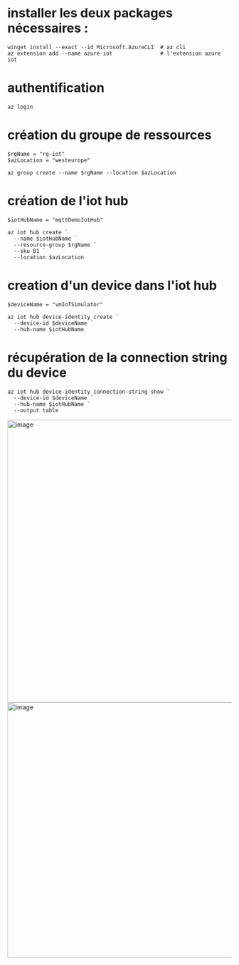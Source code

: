 
# installer les deux packages nécessaires : 
```
winget install --exact --id Microsoft.AzureCLI  # az cli
az extension add --name azure-iot               # l'extension azure iot
```
# authentification
`az login`

# création du groupe de ressources
```
$rgName = "rg-iot"
$azLocation = "westeurope"

az group create --name $rgName --location $azLocation
```
# création de l'iot hub
```
$iotHubName = "mqttDemoIotHub"

az iot hub create `
  --name $iotHubName `
  --resource-group $rgName `
  --sku B1 `
  --location $azLocation
```
# creation d'un device dans l'iot hub
```
$deviceName = "vmIoTSimulator"

az iot hub device-identity create `
  --device-id $deviceName `
  --hub-name $iotHubName
```
# récupération de la connection string du device
```
az iot hub device-identity connection-string show `
  --device-id $deviceName `
  --hub-name $iotHubName `
  --output table
```

<img width="1305" height="635" alt="image" src="https://github.com/user-attachments/assets/8bdeb179-d518-4dcd-9dd1-3875611a63c6" />
<img width="1042" height="573" alt="image" src="https://github.com/user-attachments/assets/6594ba40-d83e-4684-a72b-670d6f4c4a4c" />
